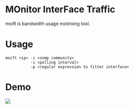 # MOnitor InterFace Traffic

moift is bandwidth usage motiroing tool.

# Usage

```
moift <ip> -c <snmp community> 
           -i <polling interval>
           -p <regular expression to filter interface>
```

# Demo

![](moift.gif)